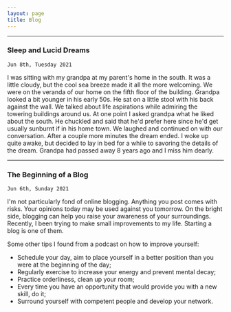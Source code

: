 ```yaml
---
layout: page
title: Blog
---
```

___
### Sleep and Lucid Dreams

`Jun 8th, Tuesday 2021`

I was sitting with my grandpa at my parent's home in the south. It was a little cloudy, but the cool sea breeze made it all the more welcoming. We were on the veranda of our home on the fifth floor of the building. Grandpa looked a bit younger in his early 50s. He sat on a little stool with his back against the wall. We talked about life aspirations while admiring the towering buildings around us. At one point I asked grandpa what he liked about the south. He chuckled and said that he'd prefer here since he'd get usually sunburnt if in his home town. We laughed and continued on with our conversation. After a couple more minutes the dream ended. I woke up quite awake, but decided to lay in bed for a while to savoring the details of the dream. Grandpa had passed away 8 years ago and I miss him dearly. 

___
### The Beginning of a Blog

`Jun 6th, Sunday 2021`

I'm not particularly fond of online blogging. Anything you post comes with risks. Your opinions today may be used against you tomorrow. On the bright side, blogging can help you  raise your awareness of your surroundings. Recently, I been trying to make small improvements to my life. Starting a blog is one of them. 

Some other tips I found from a podcast on how to improve yourself:
- Schedule your day, aim to place yourself in a better position than you were at the beginning of the day;
- Regularly exercise to increase your energy and prevent mental decay;
- Practice orderliness, clean up your room;
- Every time you have an opportunity that would provide you with a new skill, do it;
- Surround yourself with competent people and develop your network.
